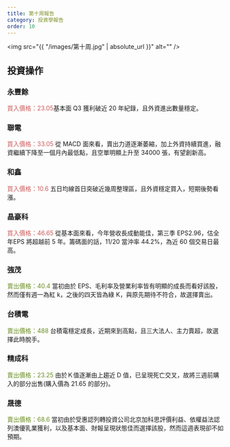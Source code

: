 ```yaml
---
title: 第十周報告
category: 投資學報告
order: 10
---
```


<span class="image fit"><img src="{{ "/images/第十周.jpg" | absolute_url }}" alt="" /></span>

## 投資操作
### 永豐餘
<font color="IndianRed">買入價格：23.05</font>基本面 Q3 獲利破近 20 年紀錄，且外資進出數量穩定。

### 聯電
<font color="IndianRed">買入價格：33.05</font>
從 MACD 面來看，賣出力道逐漸萎縮，加上外資持續買進，融資繼續下降至一個月內最低點，且空單明顯上升至 34000 張，有望創新高。

### 和鑫
<font color="IndianRed">買入價格：10.6</font>
五日均線首日突破近幾周整理區，且外資穩定買入，短期後勢看漲。

### 晶豪科
<font color="IndianRed">買入價格：46.65</font>
從基本面來看，今年營收長成動能佳，第三季 EPS2.96，估全年EPS 將超越前 5 年。籌碼面的話，11/20 當沖率 44.2%，為近 60 個交易日最高。

### 強茂
<font color="OliveDrab">賣出價格：40.4 </font>
當初由於 EPS、毛利率及營業利率皆有明顯的成長而看好該股，然而僅有週一為紅 k，之後的四天皆為綠 K，與原先期待不符合，故選擇賣出。

### 台積電
<font color="OliveDrab">賣出價格：488</font>
台積電穩定成長，近期來到高點，且三大法人、主力賣超，故選擇此時脫手。

### 精成科
<font color="OliveDrab">賣出價格：23.25</font>
由於Ｋ值逐漸由上趨近 D 值，已呈現死亡交叉，故將三週前購入的部分出售(購入價為 21.65 的部分)。

### 晟德
<font color="OliveDrab">賣出價格：68.6 </font>
當初由於受惠認列轉投資公司北京加科思評價利益、依權益法認列澳優乳業獲利，以及基本面、財報呈現狀態佳而選擇該股，然而這週表現卻不如預期。




